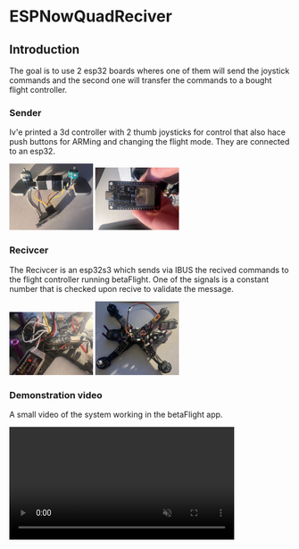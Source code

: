 # ESPNowQuadReciver

## Introduction
The goal is to use 2 esp32 boards wheres one of them will send the joystick commands and the second one will transfer the commands to a bought flight controller.

### Sender 
Iv'e printed a 3d controller with 2 thumb joysticks for control that also hace push buttons for ARMing and changing the flight mode.
They are connected to an esp32.
<p float="left">
  <img src="./assets/0.jpg" width="150" />
  <img src="./assets/1.jpg" width="150" /> 
</p>

### Recivcer 
The Recivcer is an esp32s3 which sends via IBUS the recived commands to the flight controller running betaFlight.
One of the signals is a constant number that is checked upon recive to validate the message.

<p float="left">
  <img src="./assets/2.jpg" width="150" />
  <img src="./assets/3.jpg" width="150" /> 
</p>

### Demonstration video
A small video of the system working in the betaFlight app.
<tr>
    <td colspan="4" style="text-align:center;">
      <video muted="" autoplay="autoplay" loop="loop" src="./assets/vid.mp4" style="width: 80%; height: auto;"></video>
    </td>
</tr>
